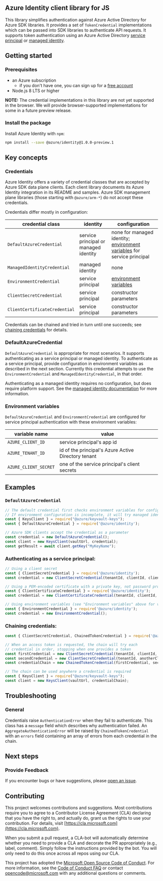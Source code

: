 ## Azure Identity client library for JS

This library simplifies authentication against Azure Active Directory for Azure SDK libraries.
It provides a set of `TokenCredential` implementations which can be passed into SDK libraries
to authenticate API requests. It supports token authentication using an Azure Active Directory [service principal](https://docs.microsoft.com/en-us/cli/azure/create-an-azure-service-principal-azure-cli) or [managed identity](https://docs.microsoft.com/en-us/azure/active-directory/managed-identities-azure-resources/overview).

## Getting started

### Prerequisites

- an Azure subscription
  - if you don't have one, you can sign up for a [free account](https://azure.microsoft.com/free/)
- Node.js 8 LTS or higher

**NOTE:** The credential implementations in this library are not yet supported in the browser.  We will provide browser-supported implementations for some in a future preview release.

### Install the package

Install Azure Identity with `npm`:
```sh
npm install --save @azure/identity@1.0.0-preview.1
```

## Key concepts

### Credentials

Azure Identity offers a variety of credential classes that are accepted by Azure SDK data plane clients. Each client library documents its Azure Identity integration in its README and samples.  Azure SDK management plane libraries (those starting with `@azure/arm-*`)
do not accept these credentials.

Credentials differ mostly in configuration:

|credential class|identity|configuration
|-|-|-
|`DefaultAzureCredential`|service principal or managed identity|none for managed identity; [environment variables](#environment-variables) for service principal
|`ManagedIdentityCredential`|managed identity|none
|`EnvironmentCredential`|service principal|[environment variables](#environment-variables)
|`ClientSecretCredential`|service principal|constructor parameters
|`ClientCertificateCredential`|service principal|constructor parameters

Credentials can be chained and tried in turn until one succeeds; see [chaining credentials](#chaining-credentials) for details.

### DefaultAzureCredential

`DefaultAzureCredential` is appropriate for most scenarios. It supports authenticating as a service principal or managed identity. To authenticate as a service principal, provide configuration in environment variables as described in the next section.  Currently this credential attempts to use the `EnvironmentCredential` and `ManagedIdentityCredential`, in that order.

Authenticating as a managed identity requires no configuration, but does require platform support. See the [managed identity documentation](https://docs.microsoft.com/en-us/azure/active-directory/managed-identities-azure-resources/services-support-managed-identities) for more information.

### Environment variables

`DefaultAzureCredential` and `EnvironmentCredential` are configured for service principal authentication with these environment variables:

|variable name|value
|-|-
|`AZURE_CLIENT_ID`|service principal's app id
|`AZURE_TENANT_ID`|id of the principal's Azure Active Directory tenant
|`AZURE_CLIENT_SECRET`|one of the service principal's client secrets

## Examples

### `DefaultAzureCredential`

```javascript
// The default credential first checks environment variables for configuration as described above.
// If environment configuration is incomplete, it will try managed identity.
const { KeysClient } = require("@azure/keyvault-keys");
const { DefaultAzureCredential } = require('@azure/identity');

// Azure SDK clients accept the credential as a parameter
const credential = new DefaultAzureCredential();
const client = new KeysClient(vaultUrl, credential);
const getResult = await client.getKey("MyKeyName");
```

### Authenticating as a service principal:
```javascript
// Using a client secret
const { ClientSecretCredential } = require('@azure/identity');
const credential = new ClientSecretCredential(tenantId, clientId, clientSecret);

// Using a PEM-encoded certificate with a private key, not password protected
const { ClientCertificateCredential } = require('@azure/identity');
const credential = new ClientCertificateCredential(tenantId, clientId, "/app/certs/certificate.pem")

// Using environment variables (see "Environment variables" above for variable names)
const { EnvironmentCredential } = require('@azure/identity');
const credential = new EnvironmentCredential();
```

### Chaining credentials:
```javascript
const { ClientSecretCredential, ChainedTokenCredential } = require('@azure/identity');

// When an access token is requested, the chain will try each
// credential in order, stopping when one provides a token
const firstCredential = new ClientSecretCredential(tenantId, clientId, clientSecret);
const secondCredential = new ClientSecretCredential(tenantId, anotherClientId, anotherSecret);
const credentialChain = new ChainedTokenCredential(firstCredential, secondCredential);

// The chain can be used anywhere a credential is required
const { KeysClient } = require("@azure/keyvault-keys");
const client = new KeysClient(vaultUrl, credentialChain);
```

## Troubleshooting

### General
Credentials raise `AuthenticationError` when they fail to authenticate.  This class has a `message` field which describes why authentication failed.  An `AggregateAuthenticationError` will be raised by `ChainedTokenCredential` with an `errors` field containing an array of errors from each credential in the chain.

## Next steps

### Provide Feedback

If you encounter bugs or have suggestions, please [open an issue](https://github.com/Azure/azure-sdk-for-js/issues).

## Contributing
This project welcomes contributions and suggestions.  Most contributions require you to agree to a
Contributor License Agreement (CLA) declaring that you have the right to, and actually do, grant us
the rights to use your contribution. For details, visit [https://cla.microsoft.com](https://cla.microsoft.com).

When you submit a pull request, a CLA-bot will automatically determine whether you need to provide
a CLA and decorate the PR appropriately (e.g., label, comment). Simply follow the instructions
provided by the bot. You will only need to do this once across all repos using our CLA.

This project has adopted the [Microsoft Open Source Code of Conduct](https://opensource.microsoft.com/codeofconduct/).
For more information, see the [Code of Conduct FAQ](https://opensource.microsoft.com/codeofconduct/faq/)
or contact [opencode@microsoft.com](mailto:opencode@microsoft.com) with any additional questions or comments.
